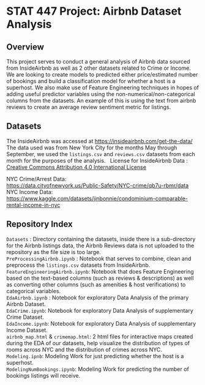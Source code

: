 # STAT 447 Project: Airbnb Dataset Analysis

## Overview

This project serves to conduct a general analysis of Airbnb data sourced from InsideAirbnb as well as 2 other datasets related to Crime or Income. We are looking to create models to predicted either price/estimated number of bookings and build a classification model for whether a host is a superhost. We also make use of Feature Engineering techniques in hopes of adding useful predictor variables using the non-numerical/non-categorical columns from the datasets. An example of this is using the text from airbnb reviews to create an average review sentiment metric for listings.

## Datasets

The InsideAirbnb was accessed at <https://insideairbnb.com/get-the-data/>  
The data used was from New York City for the months May through September, we used the `listings.csv` and `reviews.csv` datasets from each month for the purposes of the analysis.    
License for InsideAirbnb Data : [Creative Commons Attribution 4.0 International License](https://creativecommons.org/licenses/by/4.0/)  

NYC Crime/Arrest Data:  
https://data.cityofnewyork.us/Public-Safety/NYC-crime/qb7u-rbmr/data  
NYC Income Data:  
https://www.kaggle.com/datasets/jinbonnie/condominium-comparable-rental-income-in-nyc


## Repository Index

`Datasets` : Directory containing the datasets, inside there is a sub-directory for the Airbnb listings data, the Airbnb Reviews data is not uploaded to the repository as the file size is too large.  
`PreProcessingAirbnb.ipynb` : Notebook that serves to combine, clean and preprocess the `listings.csv` datasets from InsideAirbnb.  
`FeatureEngineeringAirbnb.ipynb`: Notebook that does Feature Engineering based on the text-based columns (such as reviews & descriptions) as well as converting other columns (such as amenities & host verifications) to categorical variables.  
`EdaAirbnb.ipynb` : Notebook for exploratory Data Analysis of the primary Airbnb Dataset.    
`EdaCrime.ipynb`: Notebook for exploratory Data Analysis of supplementary Crime Dataset.  
`EdaIncome.ipynb`: Notebook for exploratory Data Analysis of supplementary Income Dataset.  
`airbnb_map.html` & `crimemap.html`: 2 html files for interactive maps created during the EDA of our datasets, help visualize the distribution of types of rooms across NYC and the distribution of crimes across NYC.  
`Modeling.ipnb`: Modeling Work for just predicting whether the host is a superhost.  
`ModelingNumBookings.ipynb`: Modeling Work for predicting the number of bookings listings will receive.  
